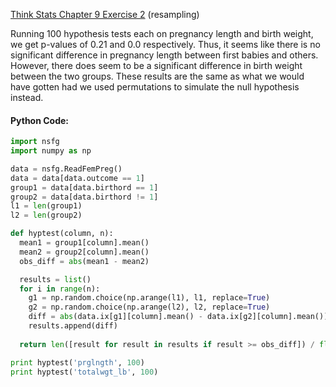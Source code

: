 [Think Stats Chapter 9 Exercise 2](http://greenteapress.com/thinkstats2/html/thinkstats2010.html#toc90) (resampling)

Running 100 hypothesis tests each on pregnancy length and birth weight, we get p-values of 0.21 and 0.0 respectively. Thus, it seems like there is no significant difference in pregnancy length between first babies and others. However, there does seem to be a significant difference in birth weight between the two groups. These results are the same as what we would have gotten had we used permutations to simulate the null hypothesis instead.

#### Python Code:
```python
import nsfg
import numpy as np

data = nsfg.ReadFemPreg()
data = data[data.outcome == 1]
group1 = data[data.birthord == 1]
group2 = data[data.birthord != 1]
l1 = len(group1)
l2 = len(group2)

def hyptest(column, n):
  mean1 = group1[column].mean()
  mean2 = group2[column].mean()
  obs_diff = abs(mean1 - mean2)

  results = list()
  for i in range(n):
    g1 = np.random.choice(np.arange(l1), l1, replace=True)
    g2 = np.random.choice(np.arange(l2), l2, replace=True)
    diff = abs(data.ix[g1][column].mean() - data.ix[g2][column].mean())
    results.append(diff)
    
  return len([result for result in results if result >= obs_diff]) / float(n)

print hyptest('prglngth', 100)
print hyptest('totalwgt_lb', 100)
```
